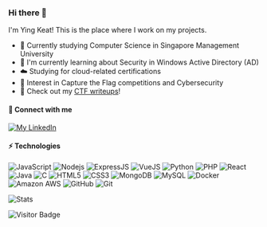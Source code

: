### Hi there 👋

I'm Ying Keat! This is the place where I work on my projects.

- 🏫 Currently studying Computer Science in Singapore Management University
- 🌱 I'm currently learning about Security in Windows Active Directory (AD)
- ☁️  Studying for cloud-related certifications
- 🚩 Interest in Capture the Flag competitions and Cybersecurity
- 📘 Check out my [CTF writeups](https://ctf-writeups.0xf00dface.com/)!

#### 🔗 Connect with me

[![My LinkedIn](https://img.shields.io/badge/LinkedIn-0077B5?style=for-the-badge&logo=linkedin&logoColor=white)](https://linkedin.com/in/wonyingkeat)

#### ⚡ Technologies

![JavaScript](https://img.shields.io/badge/-JavaScript-black?style=flat-square&logo=javascript)
![Nodejs](https://img.shields.io/badge/-Nodejs-black?style=flat-square&logo=Node.js)
![ExpressJS](https://img.shields.io/badge/Express.js-000000?style=for-the-badge&logo=express&logoColor=white)
![VueJS](https://img.shields.io/badge/Vue.js-35495E?style=for-the-badge&logo=vuedotjs&logoColor=4FC08D)
![Python](https://img.shields.io/badge/-Python-black?style=flat-square&logo=Python)
![PHP](https://img.shields.io/badge/PHP-777BB4?style=for-the-badge&logo=php&logoColor=white)
![React](https://img.shields.io/badge/-React-black?style=flat-square&logo=react)
![Java](https://img.shields.io/badge/-java-E34A86?style=flat-square&logo=java)
![C](https://img.shields.io/badge/C-00599C?style=for-the-badge&logo=c&logoColor=white)
![HTML5](https://img.shields.io/badge/-HTML5-E34F26?style=flat-square&logo=html5&logoColor=white)
![CSS3](https://img.shields.io/badge/-CSS3-1572B6?style=flat-square&logo=css3)
![MongoDB](https://img.shields.io/badge/-MongoDB-black?style=flat-square&logo=mongodb)
![MySQL](https://img.shields.io/badge/-MySQL-black?style=flat-square&logo=mysql)
![Docker](https://img.shields.io/badge/-Docker-black?style=flat-square&logo=docker)
![Amazon AWS](https://img.shields.io/badge/Amazon%20AWS-232F3E?style=flat-square&logo=amazon-aws)
![GitHub](https://img.shields.io/badge/-GitHub-181717?style=flat-square&logo=github)
![Git](https://img.shields.io/badge/-Git-black?style=flat-square&logo=git)

![Stats](https://github-readme-stats.vercel.app/api?username=wonyk&show_icons=true&locale=en&include_all_commits=true)

![Visitor Badge](https://visitor-badge.laobi.icu/badge?page_id=wonyk.wonyk)
